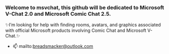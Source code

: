 ### Welcome to msvchat, this github will be dedicated to Microsoft V-Chat 2.0 and Microsoft Comic Chat 2.5.
✨I’m looking for help with finding rooms, avatars, and graphics associated with official Microsoft products involving Comic Chat and Microsoft V-Chat.✨
- 📫 mailto:breadsmacker@outlook.com
